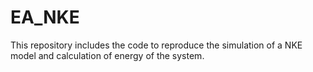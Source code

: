 # EA_NKE
This repository includes the code to reproduce the simulation of a NKE model and calculation of energy of the system.
